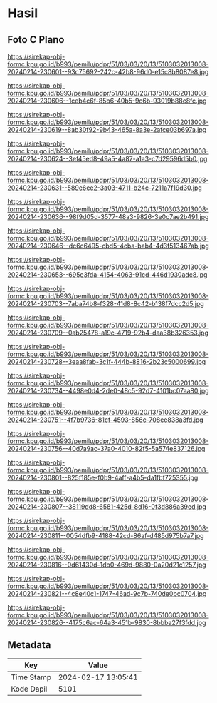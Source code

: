 # Hasil

## Foto C Plano

https://sirekap-obj-formc.kpu.go.id/b993/pemilu/pdpr/51/03/03/20/13/5103032013008-20240214-230601--93c75692-242c-42b8-96d0-e15c8b8087e8.jpg

https://sirekap-obj-formc.kpu.go.id/b993/pemilu/pdpr/51/03/03/20/13/5103032013008-20240214-230606--1ceb4c6f-85b6-40b5-9c6b-93019b88c8fc.jpg

https://sirekap-obj-formc.kpu.go.id/b993/pemilu/pdpr/51/03/03/20/13/5103032013008-20240214-230619--8ab30f92-9b43-465a-8a3e-2afce03b697a.jpg

https://sirekap-obj-formc.kpu.go.id/b993/pemilu/pdpr/51/03/03/20/13/5103032013008-20240214-230624--3ef45ed8-49a5-4a87-a1a3-c7d29596d5b0.jpg

https://sirekap-obj-formc.kpu.go.id/b993/pemilu/pdpr/51/03/03/20/13/5103032013008-20240214-230631--589e6ee2-3a03-4711-b24c-7211a7f19d30.jpg

https://sirekap-obj-formc.kpu.go.id/b993/pemilu/pdpr/51/03/03/20/13/5103032013008-20240214-230636--98f9d05d-3577-48a3-9826-3e0c7ae2b491.jpg

https://sirekap-obj-formc.kpu.go.id/b993/pemilu/pdpr/51/03/03/20/13/5103032013008-20240214-230646--dc6c6495-cbd5-4cba-bab4-4d3f513467ab.jpg

https://sirekap-obj-formc.kpu.go.id/b993/pemilu/pdpr/51/03/03/20/13/5103032013008-20240214-230653--695e3fda-4154-4063-91cd-446d1930adc8.jpg

https://sirekap-obj-formc.kpu.go.id/b993/pemilu/pdpr/51/03/03/20/13/5103032013008-20240214-230703--7aba74b8-f328-41d8-8c42-b138f7dcc2d5.jpg

https://sirekap-obj-formc.kpu.go.id/b993/pemilu/pdpr/51/03/03/20/13/5103032013008-20240214-230709--0ab25478-a19c-4719-92b4-daa38b326353.jpg

https://sirekap-obj-formc.kpu.go.id/b993/pemilu/pdpr/51/03/03/20/13/5103032013008-20240214-230728--3eaa8fab-3c1f-444b-8816-2b23c5000699.jpg

https://sirekap-obj-formc.kpu.go.id/b993/pemilu/pdpr/51/03/03/20/13/5103032013008-20240214-230734--4498e0d4-2de0-48c5-92d7-4101bc07aa80.jpg

https://sirekap-obj-formc.kpu.go.id/b993/pemilu/pdpr/51/03/03/20/13/5103032013008-20240214-230751--4f7b9736-81cf-4593-856c-708ee838a3fd.jpg

https://sirekap-obj-formc.kpu.go.id/b993/pemilu/pdpr/51/03/03/20/13/5103032013008-20240214-230756--40d7a9ac-37a0-4010-82f5-5a574e837126.jpg

https://sirekap-obj-formc.kpu.go.id/b993/pemilu/pdpr/51/03/03/20/13/5103032013008-20240214-230801--825f185e-f0b9-4aff-a4b5-da1fbf725355.jpg

https://sirekap-obj-formc.kpu.go.id/b993/pemilu/pdpr/51/03/03/20/13/5103032013008-20240214-230807--38119dd8-6581-425d-8d16-0f3d886a39ed.jpg

https://sirekap-obj-formc.kpu.go.id/b993/pemilu/pdpr/51/03/03/20/13/5103032013008-20240214-230811--0054dfb9-4188-42cd-86af-d485d975b7a7.jpg

https://sirekap-obj-formc.kpu.go.id/b993/pemilu/pdpr/51/03/03/20/13/5103032013008-20240214-230816--0d61430d-1db0-469d-9880-0a20d21c1257.jpg

https://sirekap-obj-formc.kpu.go.id/b993/pemilu/pdpr/51/03/03/20/13/5103032013008-20240214-230821--4c8e40c1-1747-46ad-9c7b-740de0bc0704.jpg

https://sirekap-obj-formc.kpu.go.id/b993/pemilu/pdpr/51/03/03/20/13/5103032013008-20240214-230826--4175c6ac-64a3-451b-9830-8bbba27f3fdd.jpg


## Metadata

| Key        | Value               |
| ---------- | ------------------- |
| Time Stamp | 2024-02-17 13:05:41 |
| Kode Dapil | 5101                |



